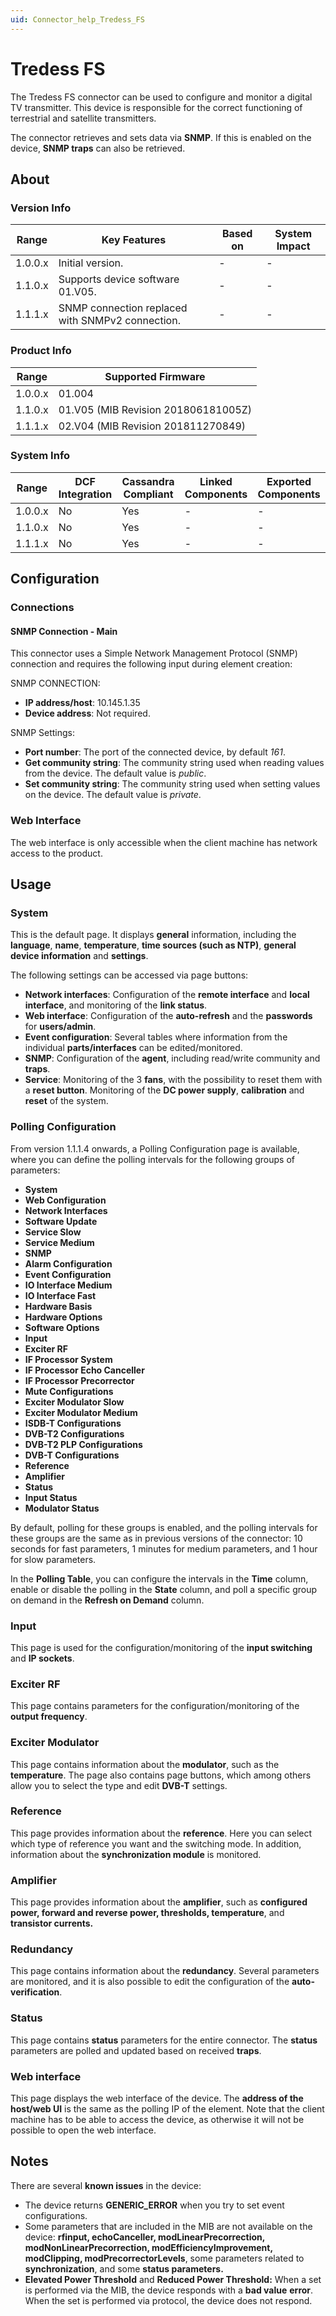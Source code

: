 ```yaml
---
uid: Connector_help_Tredess_FS
---
```


# Tredess FS

The Tredess FS connector can be used to configure and monitor a digital TV transmitter. This device is responsible for the correct functioning of terrestrial and satellite transmitters.

The connector retrieves and sets data via **SNMP**. If this is enabled on the device, **SNMP traps** can also be retrieved.

## About

### Version Info

| **Range** | **Key Features**                                 | **Based on** | **System Impact** |
|-----------|--------------------------------------------------|--------------|-------------------|
| 1.0.0.x   | Initial version.                                 | \-           | \-                |
| 1.1.0.x   | Supports device software 01.V05.                 | \-           | \-                |
| 1.1.1.x   | SNMP connection replaced with SNMPv2 connection. | \-           | \-                |

### Product Info

| **Range** | **Supported Firmware**              |
|-----------|-------------------------------------|
| 1.0.0.x   | 01.004                              |
| 1.1.0.x   | 01.V05 (MIB Revision 201806181005Z) |
| 1.1.1.x   | 02.V04 (MIB Revision 201811270849)  |

### System Info

| **Range** | **DCF Integration** | **Cassandra Compliant** | **Linked Components** | **Exported Components** |
|-----------|---------------------|-------------------------|-----------------------|-------------------------|
| 1.0.0.x   | No                  | Yes                     | \-                    | \-                      |
| 1.1.0.x   | No                  | Yes                     | \-                    | \-                      |
| 1.1.1.x   | No                  | Yes                     | \-                    | \-                      |

## Configuration

### Connections

#### SNMP Connection - Main

This connector uses a Simple Network Management Protocol (SNMP) connection and requires the following input during element creation:

SNMP CONNECTION:

- **IP address/host**: 10.145.1.35
- **Device address**: Not required.

SNMP Settings:

- **Port number**: The port of the connected device, by default *161*.
- **Get community string**: The community string used when reading values from the device. The default value is *public*.
- **Set community string**: The community string used when setting values on the device. The default value is *private*.

### Web Interface

The web interface is only accessible when the client machine has network access to the product.

## Usage

### System

This is the default page. It displays **general** information, including the **language**, **name**, **temperature**, **time sources (such as NTP)**, **general device information** and **settings**.

The following settings can be accessed via page buttons:

- **Network interfaces**: Configuration of the **remote interface** and **local interface**, and monitoring of the **link status**.
- **Web interface**: Configuration of the **auto-refresh** and the **passwords** for **users/admin**.
- **Event configuration**: Several tables where information from the individual **parts/interfaces** can be edited/monitored.
- **SNMP**: Configuration of the **agent**, including read/write community and **traps**.
- **Service**: Monitoring of the 3 **fans**, with the possibility to reset them with a **reset button**. Monitoring of the **DC power supply**, **calibration** and **reset** of the system.

### Polling Configuration

From version 1.1.1.4 onwards, a Polling Configuration page is available, where you can define the polling intervals for the following groups of parameters:

- **System**
- **Web Configuration**
- **Network Interfaces**
- **Software Update**
- **Service Slow**
- **Service Medium**
- **SNMP**
- **Alarm Configuration**
- **Event Configuration**
- **IO Interface Medium**
- **IO Interface Fast**
- **Hardware Basis**
- **Hardware Options**
- **Software Options**
- **Input**
- **Exciter RF**
- **IF Processor System**
- **IF Processor Echo Canceller**
- **IF Processor Precorrector**
- **Mute Configurations**
- **Exciter Modulator Slow**
- **Exciter Modulator Medium**
- **ISDB-T Configurations**
- **DVB-T2 Configurations**
- **DVB-T2 PLP Configurations**
- **DVB-T Configurations**
- **Reference**
- **Amplifier**
- **Status**
- **Input Status**
- **Modulator Status**

By default, polling for these groups is enabled, and the polling intervals for these groups are the same as in previous versions of the connector: 10 seconds for fast parameters, 1 minutes for medium parameters, and 1 hour for slow parameters.

In the **Polling Table**, you can configure the intervals in the **Time** column, enable or disable the polling in the **State** column, and poll a specific group on demand in the **Refresh on Demand** column.

### Input

This page is used for the configuration/monitoring of the **input switching** and **IP sockets**.

### Exciter RF

This page contains parameters for the configuration/monitoring of the **output frequency**.

### Exciter Modulator

This page contains information about the **modulator**, such as the **temperature**. The page also contains page buttons, which among others allow you to select the type and edit **DVB-T** settings.

### Reference

This page provides information about the **reference**. Here you can select which type of reference you want and the switching mode. In addition, information about the **synchronization module** is monitored.

### Amplifier

This page provides information about the **amplifier**, such as **configured power, forward and reverse power, thresholds, temperature**, and **transistor currents.**

### Redundancy

This page contains information about the **redundancy**. Several parameters are monitored, and it is also possible to edit the configuration of the **auto-verification**.

### Status

This page contains **status** parameters for the entire connector. The **status** parameters are polled and updated based on received **traps**.

### Web interface

This page displays the web interface of the device. The **address of the host/web UI** is the same as the polling IP of the element. Note that the client machine has to be able to access the device, as otherwise it will not be possible to open the web interface.

## Notes

There are several **known issues** in the device:

- The device returns **GENERIC_ERROR** when you try to set event configurations.
- Some parameters that are included in the MIB are not available on the device: **rfinput, echoCanceller, modLinearPrecorrection, modNonLinearPrecorrection, modEfficiencyImprovement, modClipping, modPrecorrectorLevels**, some parameters related to **synchronization**, and some **status parameters.**
- **Elevated Power Threshold** and **Reduced Power Threshold:** When a set is performed via the MIB, the device responds with a **bad value** **error**. When the set is performed via protocol, the device does not respond.
